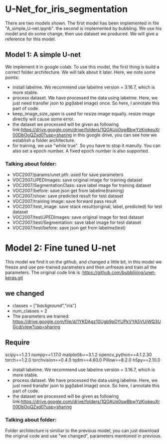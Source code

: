 # U-Net_for_iris_segmentation
There are two models shown. The first model has been implemented in file "A_simple_U-net.ipynb". the second is implemented by bubbling. We use his model and do some change, then use dataset we produced. We will give a reference for this model.
## Model 1: A simple U-net
We implement it in google colab. To use this model, the first thing is build a correct folder architecture. We will talk about it later.
Here, we note some points:
* install labelme. We recommend use labelme version = 3.16.7, which is more stable.
* process dataset. We have processed the data using labelme. Here, we just need transfer json to jpg(label image) once. So here, I annotate this part of code.
* keep_image_size_open is used for resize image equally. resize image directly will cause some error.
* the dataset we processed will be given as following link:https://drive.google.com/drive/folders/1QOAUo0swBbwYzKiokeuXr00DbOoQZxd0?usp=sharing
in this google drive, you can see how we establish a folder architecture.
* for training, we use "while true". So you have to stop it manully. You can also set a epoch number. A fixed epoch number is also supported.
### Talking about folder:
* VOC2007/params/unet.pth: used for save parameters
* VOC2007/JPEDImages: save original image for training dataset
* VOC2007/SegmentationClass: save label image for training dataset
* VOC2007/before: save json get from labelme(training)
* VOC2007/show: save predicted result for test dataset
* VOC2007/training image: save forward pass result
* VOC2007/test_image: save stack result(original, label, predicted) for test dataset
* VOC2007/test/JPEDImages: save original image for test dataset
* VOC2007/test/Segmentation: save label image for test dataset
* VOC2007/test/before: save json get from labelme(test)

# Model 2: Fine tuned U-net
This model we find it on the github, and changed a little bit, in this model we freeze and use pre-trained parameters and then unfreeze and train all the parameters. 
The original code link is :https://github.com/bubbliiiing/unet-keras.git
## we changed
* classes = ["_background_","iris"]
* num_classes = 2
* The parameters we trained: https://drive.google.com/file/d/1YKDAgz10Ugb9pDYUPkVYA5VUjWQ3UGcd/view?usp=sharing 
## Require
scipy==1.2.1
numpy==1.17.0
matplotlib==3.1.2
opencv_python==4.1.2.30
torch==1.2.0
torchvision==0.4.0
tqdm==4.60.0
Pillow==8.2.0
h5py==2.10.0
* install labelme. We recommend use labelme version = 3.16.7, which is more stable.
* process dataset. We have processed the data using labelme. Here, we just need transfer json to jpg(label image) once. So here, I annotate this part of code.
* the dataset we processed will be given as following link:https://drive.google.com/drive/folders/1QOAUo0swBbwYzKiokeuXr00DbOoQZxd0?usp=sharing
### Talking about folder:
Folder architecture is similiar to the previous model, you can just download the original code and use "we changed", parameters mentioned in previous.
